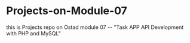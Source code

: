 # Projects-on-Module-07
this is Projects repo on Ostad module 07 -- "Task APP API Development with PHP and MySQL"
